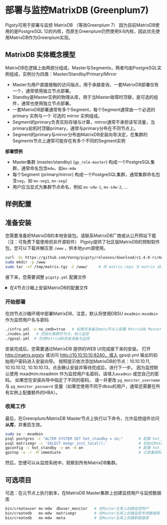 # 部署与监控MatrixDB (Greenplum7)

Pigsty可用于部署与监控 MatrixDB （等效Greenplum 7）
因为目前MatrixDB使用的是PostgreSQL 12的内核，而原生Greenplum仍然使用9.6内核，因此优先使用MatrixDB作为Greenplum实现。

## MatrixDB 实体概念模型

MatrixDB在逻辑上由两部分组成，Master与Segments，两者均由PostgreSQL实例组成，实例分为四类：Master/Standby/Primary/Mirror

* Master为用户直接接触的访问端点，用于承接查询，一套MatrixDB部署仅有一个，通常使用独立节点部署。
* Standby是Master实例的物理从库，用于当Master故障时顶替，是可选的组件，通常也使用独立节点部署。
* 一套MatrixDB部署通常有多个Segment，每个Segment通常由一个必选的 primary 实例与一个 可选的 mirror 实例组成。
* Segment的primary负责实际存储与计算，mirror通常不承担读写流量，当primary宕机时顶替primary，通常与primary分布在不同节点上。
* Segment的primary与mirror分布由MatrixDB安装向导决定，在集群的Segments节点上通常可能存在有多个不同的Segment实例

**部署惯例**
* Master集群 (master/standby) (`gp_role-master`) 构成一个PostgreSQL集群，通常命名包含`mdw`，如`mx-mdw`
* 每个Segment (primary/mirror) 构成一个PostgreSQL集群，通常集群命名包含`seg`，如 `mx-seg1`, `mx-seg2`
* 用户应当显式为集群节点命名，例如 `mx-sdw-1`, `mx-sdw-2`, ...

## 样例配置



## 准备安装

您需要准备好MatrixDB的本地安装包。请联系MatrixDB厂商或从公开网站下载（注：可免费下载使用但非开源软件）
Pigsty提供了社区版MatrixDB的预制软件包，您可以下载并解压至 `/www` ，供本地yum源使用。

```bash
curl -SL https://github.com/Vonng/pigsty/releases/download/v1.4.0-rc/matrix.tgz -o /tmp/matrix.tgz
sudo mkdir -p /www
sudo tar -xf /tmp/matrix.tgz -C /www/     # 将 matrix.repo 与 matrix 目录解压至 Nginx Home
```

接下来，您需要调整 `pigsty.yml` 配置文件

<details>
<summary>在4节点沙箱上安装MatrixDB的配置文件</summary>


</details>



### 开始部署

在四节点沙箱环境中部署MatrixDB，注意，默认将使用DBSU `mxadmin:mxadmin` 作为监控用户名与密码

```bash
./infra.yml -e no_cmdb=true   # 如果您准备在meta节点上部署 MatrixDB Master，添加no_cmdb选项
./nodes.yml   # 初始化集群的节点，纳入监控
./gpsql.yml  # 完成MatrixDB安装准备与监控
```

安装完成后，您需要通过MatrixDB 提供的WEB UI完成接下来的安装。
打开 http://matrix.pigsty 或访问 http://10.10.10.10:8240，填入 gpsql.yml 输出的初始用户密码进入安装向导。 
按照提示依次添加MatrixDB的节点：10.10.10.11, 10.10.10.12, 10.10.10.13，点击确认安装并等待完成后，进行下一步。
因为监控默认使用 mxadmin:mxadmin 作为监控用户名密码，请填入`mxadmin` 或您自己的密码。 
如果您在安装向导中指定了不同的密码， 请一并更改 `pg_monitor_username` 与 `pg_monitor_password` 变量（如果您使用不同于dbsu的用户，通常还需要在所有实例上配置额外的HBA）。

### 收尾工作

最后，在Greenplum/MatrixDB Master节点上执行以下命令，允许监控组件访问**从库**，并重启生效。

```bash
sudo su - mxadmin
psql postgres -c "ALTER SYSTEM SET hot_standby = on;"       # 配置 hot_standby=on 以允许从库查询
psql matrixmgr -c 'SELECT mxmgr_init_local();'              # 初始化MatrixDB自身监控
gpconfig -c hot_standby -v on -m on                         # 配置 hot_standby=on 以允许从库查询
gpstop -a -r -M immediate                                   # 立即重启MatrixDB以生效
```

然后，您便可以从监控系统中，观察到所有MatrixDB集群。

## 可选项目

可选：在元节点上执行剧本，在MatrixDB Master集群上创建监控用户与监控数据库

```bash
bin/createuser mx-mdw  dbuser_monitor   # 在Master主库上创建监控用户
bin/createdb   mx-mdw  matrixmgr        # 在Master主库上创建监控专用数据库
bin/createdb   mx-mdw  meta             # 在Master主库上创建新数据库
```



